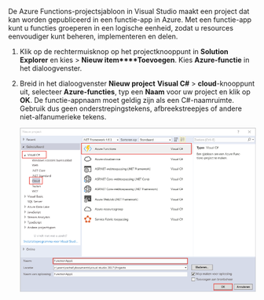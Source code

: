 De Azure Functions-projectsjabloon in Visual Studio maakt een project dat kan worden gepubliceerd in een functie-app in Azure. Met een functie-app kunt u functies groeperen in een logische eenheid, zodat u resources eenvoudiger kunt beheren, implementeren en delen.   

1. Klik op de rechtermuisknop op het projectknooppunt in **Solution Explorer** en kies  > **Nieuw item****Toevoegen**. Kies **Azure-functie** in het dialoogvenster.

2. Breid in het dialoogvenster **Nieuw project** **Visual C#**  > **cloud**-knooppunt uit, selecteer **Azure-functies**, typ een **Naam** voor uw project en klik op **OK**. De functie-appnaam moet geldig zijn als een C#-naamruimte. Gebruik dus geen onderstrepingstekens, afbreekstreepjes of andere niet-alfanumerieke tekens. 

    ![Het dialoogvenster Nieuw project om een functie in Visual Studio te maken](./media/functions-vstools-create/functions-vstools-add-new-project.png)